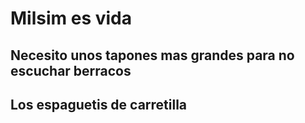 # Milsim es vida

## Necesito unos tapones mas grandes para no escuchar berracos

## Los espaguetis de carretilla